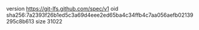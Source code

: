 version https://git-lfs.github.com/spec/v1
oid sha256:7a2393f26b1ed5c3a69d4eee2ed65ba4c34ffb4c7aa056aefb02139295c8b613
size 31022
